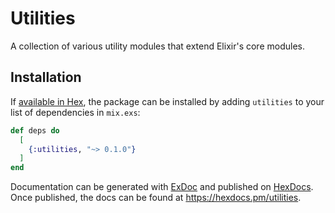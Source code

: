# Utilities

A collection of various utility modules that extend Elixir's core modules.

## Installation

If [available in Hex](https://hex.pm/docs/publish), the package can be installed
by adding `utilities` to your list of dependencies in `mix.exs`:

```elixir
def deps do
  [
    {:utilities, "~> 0.1.0"}
  ]
end
```

Documentation can be generated with [ExDoc](https://github.com/elixir-lang/ex_doc)
and published on [HexDocs](https://hexdocs.pm). Once published, the docs can
be found at <https://hexdocs.pm/utilities>.

